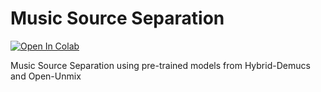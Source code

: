 # Music Source Separation

[![Open In Colab](https://colab.research.google.com/assets/colab-badge.svg)](https://colab.research.google.com/github/nuvita97/music-source-separation/blob/main/pre-trained.ipynb)

Music Source Separation using pre-trained models from Hybrid-Demucs and Open-Unmix
